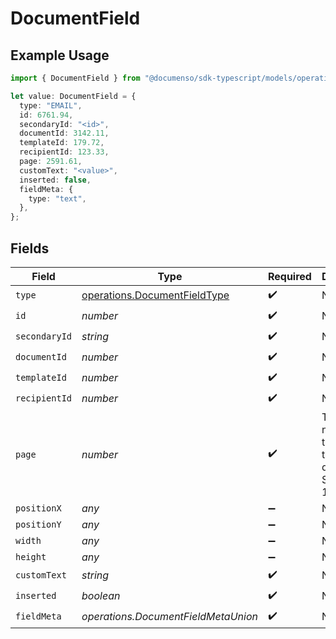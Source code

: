 # DocumentField

## Example Usage

```typescript
import { DocumentField } from "@documenso/sdk-typescript/models/operations";

let value: DocumentField = {
  type: "EMAIL",
  id: 6761.94,
  secondaryId: "<id>",
  documentId: 3142.11,
  templateId: 179.72,
  recipientId: 123.33,
  page: 2591.61,
  customText: "<value>",
  inserted: false,
  fieldMeta: {
    type: "text",
  },
};
```

## Fields

| Field                                                                        | Type                                                                         | Required                                                                     | Description                                                                  |
| ---------------------------------------------------------------------------- | ---------------------------------------------------------------------------- | ---------------------------------------------------------------------------- | ---------------------------------------------------------------------------- |
| `type`                                                                       | [operations.DocumentFieldType](../../models/operations/documentfieldtype.md) | :heavy_check_mark:                                                           | N/A                                                                          |
| `id`                                                                         | *number*                                                                     | :heavy_check_mark:                                                           | N/A                                                                          |
| `secondaryId`                                                                | *string*                                                                     | :heavy_check_mark:                                                           | N/A                                                                          |
| `documentId`                                                                 | *number*                                                                     | :heavy_check_mark:                                                           | N/A                                                                          |
| `templateId`                                                                 | *number*                                                                     | :heavy_check_mark:                                                           | N/A                                                                          |
| `recipientId`                                                                | *number*                                                                     | :heavy_check_mark:                                                           | N/A                                                                          |
| `page`                                                                       | *number*                                                                     | :heavy_check_mark:                                                           | The page number of the field on the document. Starts from 1.                 |
| `positionX`                                                                  | *any*                                                                        | :heavy_minus_sign:                                                           | N/A                                                                          |
| `positionY`                                                                  | *any*                                                                        | :heavy_minus_sign:                                                           | N/A                                                                          |
| `width`                                                                      | *any*                                                                        | :heavy_minus_sign:                                                           | N/A                                                                          |
| `height`                                                                     | *any*                                                                        | :heavy_minus_sign:                                                           | N/A                                                                          |
| `customText`                                                                 | *string*                                                                     | :heavy_check_mark:                                                           | N/A                                                                          |
| `inserted`                                                                   | *boolean*                                                                    | :heavy_check_mark:                                                           | N/A                                                                          |
| `fieldMeta`                                                                  | *operations.DocumentFieldMetaUnion*                                          | :heavy_check_mark:                                                           | N/A                                                                          |